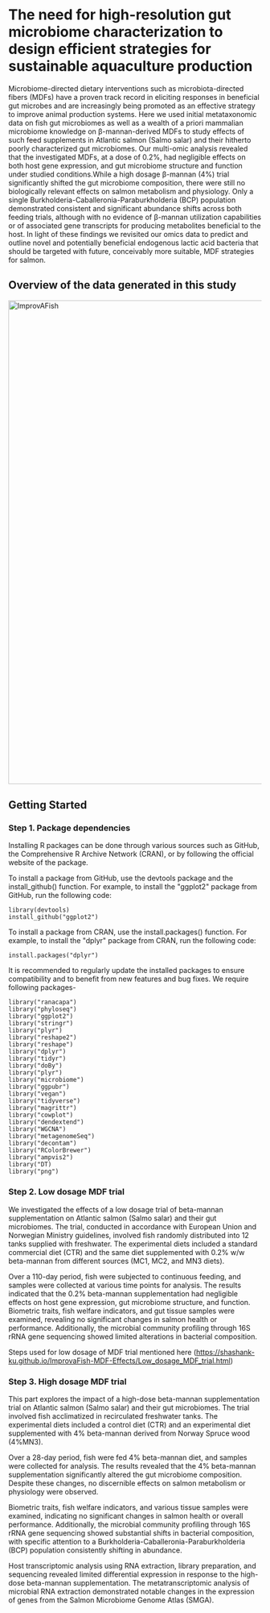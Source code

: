 # The need for high-resolution gut microbiome characterization to design efficient strategies for sustainable aquaculture production
Microbiome-directed dietary interventions such as microbiota-directed fibers (MDFs) have a proven track record in eliciting responses in beneficial gut microbes and are increasingly being promoted as an effective strategy to improve animal production systems. Here we used initial metataxonomic data on fish gut microbiomes as well as a wealth of a priori mammalian microbiome knowledge on β-mannan-derived MDFs to study effects of such feed supplements in Atlantic salmon (Salmo salar) and their hitherto poorly characterized gut microbiomes. Our multi-omic analysis revealed that the investigated MDFs, at a dose of 0.2%, had negligible effects on both host gene expression, and gut microbiome structure and function under studied conditions.While a high dosage β-mannan (4%) trial significantly shifted the gut microbiome composition, there were still no biologically relevant effects on salmon metabolism and physiology. Only a single Burkholderia-Caballeronia-Paraburkholderia (BCP) population demonstrated consistent and significant abundance shifts across both feeding trials, although with no evidence of β-mannan utilization capabilities or of associated gene transcripts for producing metabolites beneficial to the host. In light of these findings we revisited our omics data to predict and outline novel and potentially beneficial endogenous lactic acid bacteria that should be targeted with future, conceivably more suitable, MDF strategies for salmon.

## Overview of the data generated in this study
<img width="960" alt="ImprovAFish" src="https://user-images.githubusercontent.com/30895959/213148498-c9ec83fc-ee0d-4e58-9a79-520b1748db95.png">

##  Getting Started
### Step 1. Package dependencies
Installing R packages can be done through various sources such as GitHub, the Comprehensive R Archive Network (CRAN), or by following the official website of the package.

To install a package from GitHub, use the devtools package and the install_github() function. For example, to install the "ggplot2" package from GitHub, run the following code:
```{r
library(devtools)
install_github("ggplot2")
```

To install a package from CRAN, use the install.packages() function. For example, to install the "dplyr" package from CRAN, run the following code:
```{r
install.packages("dplyr")
```

It is recommended to regularly update the installed packages to ensure compatibility and to benefit from new features and bug fixes. We require following packages-

```{r
library("ranacapa")
library("phyloseq")
library("ggplot2")
library("stringr")
library("plyr")
library("reshape2")
library("reshape")
library("dplyr")
library("tidyr")
library("doBy")
library("plyr")
library("microbiome")
library("ggpubr")
library("vegan")
library("tidyverse")
library("magrittr")
library("cowplot")
library("dendextend")
library("WGCNA")
library("metagenomeSeq")
library("decontam")
library("RColorBrewer")
library("ampvis2")
library("DT)
library("png")
```

### Step 2. Low dosage MDF trial
We investigated the effects of a low dosage trial of beta-mannan supplementation on Atlantic salmon (Salmo salar) and their gut microbiomes. The trial, conducted in accordance with European Union and Norwegian Ministry guidelines, involved fish randomly distributed into 12 tanks supplied with freshwater. The experimental diets included a standard commercial diet (CTR) and the same diet supplemented with 0.2% w/w beta-mannan from different sources (MC1, MC2, and MN3 diets).

Over a 110-day period, fish were subjected to continuous feeding, and samples were collected at various time points for analysis. The results indicated that the 0.2% beta-mannan supplementation had negligible effects on host gene expression, gut microbiome structure, and function. Biometric traits, fish welfare indicators, and gut tissue samples were examined, revealing no significant changes in salmon health or performance. Additionally, the microbial community profiling through 16S rRNA gene sequencing showed limited alterations in bacterial composition.

Steps used for low dosage of MDF trial mentioned here (https://shashank-ku.github.io/ImprovaFish-MDF-Effects/Low_dosage_MDF_trial.html)

### Step 3. High dosage MDF trial
This part explores the impact of a high-dose beta-mannan supplementation trial on Atlantic salmon (Salmo salar) and their gut microbiomes. The trial involved fish acclimatized in recirculated freshwater tanks. The experimental diets included a control diet (CTR) and an experimental diet supplemented with 4% beta-mannan derived from Norway Spruce wood (4%MN3).

Over a 28-day period, fish were fed 4% beta-mannan diet, and samples were collected for analysis. The results revealed that the 4% beta-mannan supplementation significantly altered the gut microbiome composition. Despite these changes, no discernible effects on salmon metabolism or physiology were observed.

Biometric traits, fish welfare indicators, and various tissue samples were examined, indicating no significant changes in salmon health or overall performance. Additionally, the microbial community profiling through 16S rRNA gene sequencing showed substantial shifts in bacterial composition, with specific attention to a Burkholderia-Caballeronia-Paraburkholderia (BCP) population consistently shifting in abundance.

Host transcriptomic analysis using RNA extraction, library preparation, and sequencing revealed limited differential expression in response to the high-dose beta-mannan supplementation. The metatranscriptomic analysis of microbial RNA extraction demonstrated notable changes in the expression of genes from the Salmon Microbiome Genome Atlas (SMGA).




